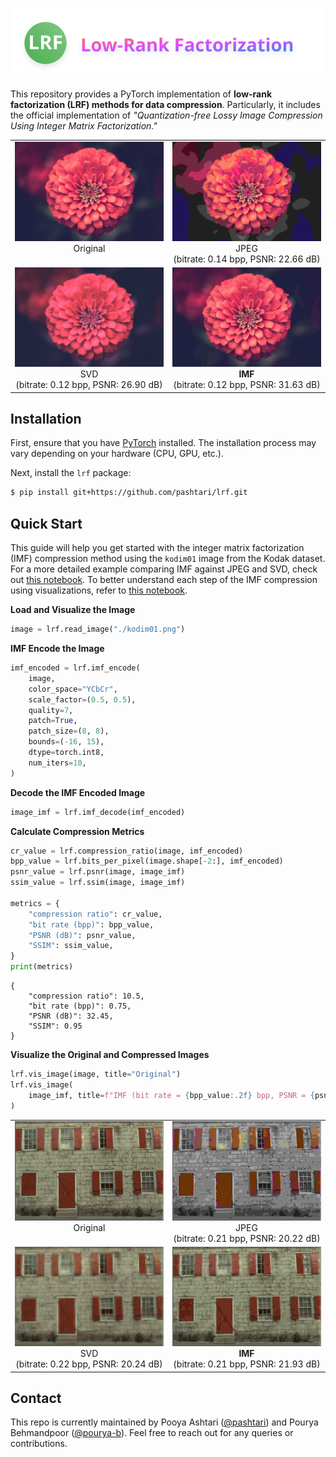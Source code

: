 ![LRF Logo](figures/logo.svg)

This repository provides a PyTorch implementation of **low-rank factorization (LRF) methods for data compression**. Particularly, it includes the official implementation of *"Quantization-free Lossy Image Compression Using Integer Matrix Factorization."*


<table style="border-collapse: collapse; table-layout: fixed; width: 100%;">
  <tr>
    <td style="text-align: center; border: none; width: 45%;">
      <figure style="margin: 0; padding: 0;">
        <img src="figures/clic_flower.png" alt="Original" width="100%">
        <figcaption>Original<br>&nbsp</figcaption>
      </figure>
    </td>
    <td style="text-align: center; border: none; width: 45%;">
      <figure style="margin: 0; padding: 0;">
        <img src="figures/clic_flower_jpeg_bpp_0.14_psnr_22.66.png" alt="JPEG" width="100%">
        <figcaption>JPEG<br>(bitrate: 0.14 bpp, PSNR: 22.66 dB)</figcaption>
      </figure>
    </td>
  </tr>
  <tr>
    <td style="text-align: center; border: none; width: 45%;">
      <figure style="margin: 0; padding: 0;">
        <img src="figures/clic_flower_svd_bpp_0.12_psnr_26.90.png" alt="SVD" width="100%">
        <figcaption>SVD<br>(bitrate: 0.12 bpp, PSNR: 26.90 dB)</figcaption>
      </figure>
    </td>
    <td style="text-align: center; border: none; width: 45%;">
      <figure style="margin: 0; padding: 0;">
        <img src="figures/clic_flower_imf_bpp_0.12_psnr_31.63.png" alt="IMF" width="100%">
        <figcaption><b>IMF</b><br>(bitrate: 0.12 bpp, PSNR: 31.63 dB)</figcaption>
      </figure>
    </td>
  </tr>
</table>


## Installation

First, ensure that you have [PyTorch](https://pytorch.org/get-started/locally/) installed. The installation process may vary depending on your hardware (CPU, GPU, etc.).

Next, install the `lrf` package:

```bash
$ pip install git+https://github.com/pashtari/lrf.git
```


## Quick Start

This guide will help you get started with the integer matrix factorization (IMF) compression method using the `kodim01` image from the Kodak dataset. For a more detailed example comparing IMF against JPEG and SVD, check out [this notebook](experiments/examples/comparison.ipynb). To better understand each step of the IMF compression using visualizations, refer to [this notebook](experiments/examples/imf_pipeline.ipynb).

**Load and Visualize the Image**
```python
image = lrf.read_image("./kodim01.png")
```

**IMF Encode the Image**
```python
imf_encoded = lrf.imf_encode(
    image,
    color_space="YCbCr",
    scale_factor=(0.5, 0.5),
    quality=7,
    patch=True,
    patch_size=(8, 8),
    bounds=(-16, 15),
    dtype=torch.int8,
    num_iters=10,
)
```

**Decode the IMF Encoded Image**
```python
image_imf = lrf.imf_decode(imf_encoded)
```

**Calculate Compression Metrics**
```python
cr_value = lrf.compression_ratio(image, imf_encoded)
bpp_value = lrf.bits_per_pixel(image.shape[-2:], imf_encoded)
psnr_value = lrf.psnr(image, image_imf)
ssim_value = lrf.ssim(image, image_imf)

metrics = {
    "compression ratio": cr_value,
    "bit rate (bpp)": bpp_value,
    "PSNR (dB)": psnr_value,
    "SSIM": ssim_value,
}
print(metrics)
```

```plaintext
{
    "compression ratio": 10.5,
    "bit rate (bpp)": 0.75,
    "PSNR (dB)": 32.45,
    "SSIM": 0.95
}
```

**Visualize the Original and Compressed Images**
```python
lrf.vis_image(image, title="Original")
lrf.vis_image(
    image_imf, title=f"IMF (bit rate = {bpp_value:.2f} bpp, PSNR = {psnr_value:.2f} dB)"
)
```

<table style="border-collapse: collapse; table-layout: fixed; width: 100%;">
  <tr>
    <td style="text-align: center; border: none; width: 45%;">
      <figure style="margin: 0; padding: 0;">
        <img src="figures/kodim01.png" alt="Original" width="100%">
        <figcaption>Original<br>&nbsp</figcaption>
      </figure>
    </td>
    <td style="text-align: center; border: none; width: 45%;">
      <figure style="margin: 0; padding: 0;">
        <img src="figures/kodim01_jpeg_bpp_0.21_psnr_20.22.png" alt="JPEG" width="100%">
        <figcaption>JPEG<br>(bitrate: 0.21 bpp, PSNR: 20.22 dB)</figcaption>
      </figure>
    </td>
  </tr>
  <tr>
    <td style="text-align: center; border: none; width: 45%;">
      <figure style="margin: 0; padding: 0;">
        <img src="figures/kodim01_svd_bpp_0.22_psnr_20.24.png" alt="SVD" width="100%">
        <figcaption>SVD<br>(bitrate: 0.22 bpp, PSNR: 20.24 dB)</figcaption>
      </figure>
    </td>
    <td style="text-align: center; border: none; width: 45%;">
      <figure style="margin: 0; padding: 0;">
        <img src="figures/kodim01_imf_bpp_0.21_psnr_21.93.png" alt="IMF" width="100%">
        <figcaption><b>IMF</b><br>(bitrate: 0.21 bpp, PSNR: 21.93 dB)</figcaption>
      </figure>
    </td>
  </tr>
</table>


## Contact
This repo is currently maintained by Pooya Ashtari ([@pashtari](https://github.com/pashtari)) and Pourya Behmandpoor ([@pourya-b](https://github.com/pourya-b)). Feel free to reach out for any queries or contributions.